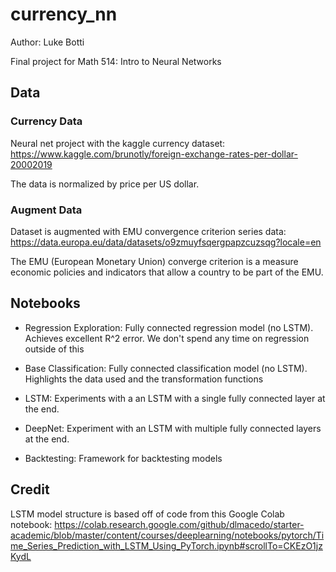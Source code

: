 # currency_nn

Author: Luke Botti

Final project for Math 514: Intro to Neural Networks


## Data

### Currency Data

Neural net project with the kaggle currency dataset: https://www.kaggle.com/brunotly/foreign-exchange-rates-per-dollar-20002019

The data is normalized by price per US dollar.


### Augment Data

Dataset is augmented with EMU convergence criterion series data: https://data.europa.eu/data/datasets/o9zmuyfsqergpapzcuzsqg?locale=en

The EMU (European Monetary Union) converge criterion is a measure economic policies and indicators that allow a country to be part of the EMU.


## Notebooks

* Regression Exploration: Fully connected regression model (no LSTM). Achieves excellent R^2 error. We don't spend any time on regression outside of this

* Base Classification: Fully connected classification model (no LSTM). Highlights the data used and the transformation functions

* LSTM: Experiments with a an LSTM with a single fully connected layer at the end.

* DeepNet: Experiment with an LSTM with multiple fully connected layers at the end.

* Backtesting: Framework for backtesting models

## Credit

LSTM model structure is based off of code from this Google Colab notebook: https://colab.research.google.com/github/dlmacedo/starter-academic/blob/master/content/courses/deeplearning/notebooks/pytorch/Time_Series_Prediction_with_LSTM_Using_PyTorch.ipynb#scrollTo=CKEzO1jzKydL